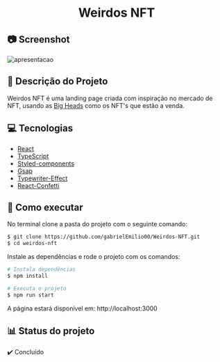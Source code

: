 <h1 align="center">Weirdos NFT</h1>

## 📷 Screenshot
![apresentacao](https://user-images.githubusercontent.com/72055099/196732125-994712d3-2d59-44bc-9a43-1f7d4442dae0.gif)

## 🧭 Descrição do Projeto
Weirdos NFT é uma landing page criada com inspiração no mercado de NFT, usando as [Big Heads](https://bigheads.io) como os NFT's que estão a venda.

## 💻 Tecnologias
- [React](https://pt-br.reactjs.org)
- [TypeScript](https://www.typescriptlang.org)
- [Styled-components](https://styled-components.com)
- [Gsap](https://greensock.com/gsap/)
- [Typewriter-Effect](https://www.npmjs.com/package/typewriter-effect)
- [React-Confetti](https://www.npmjs.com/package/react-confetti)

## 🚀 Como executar

No terminal clone a pasta do projeto com o seguinte comando:

```bash
$ git clone https://github.com/gabrielEmilio00/Weirdos-NFT.git
$ cd weirdos-nft
```

Instale as dependências e rode o projeto com os comandos:

```bash
# Instala dependências
$ npm install

# Executa o projeto
$ npm run start
```
A página estará disponível em: http://localhost:3000

## 📊 Status do projeto
✔️ Concluído

